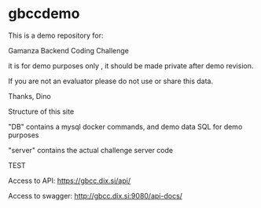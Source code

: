 # gbccdemo
This is a demo repository for:

Gamanza Backend Coding Challenge

it is for demo purposes only , it should be made private after demo revision.

If you are not an evaluator please do not use or share this data.

Thanks, Dino

Structure of this site

"DB" contains a mysql docker commands, and demo data SQL for demo purposes

"server" contains the actual challenge server code

TEST 

Access to API:
https://gbcc.dix.si/api/

Access to swagger:
http://gbcc.dix.si:9080/api-docs/

